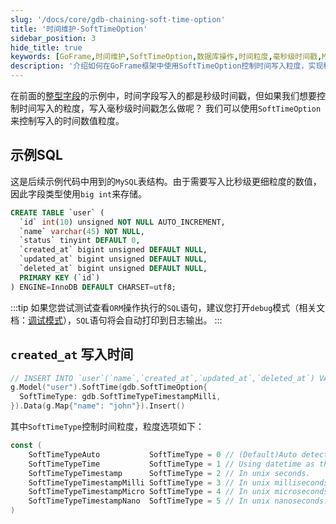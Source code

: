 ```yaml
---
slug: '/docs/core/gdb-chaining-soft-time-option'
title: '时间维护-SoftTimeOption'
sidebar_position: 3
hide_title: true
keywords: [GoFrame,时间维护,SoftTimeOption,数据库操作,时间粒度,毫秒级时间戳,MySQL表结构,ORM操作,时间字段,大整型存储]
description: '介绍如何在GoFrame框架中使用SoftTimeOption控制时间写入粒度，实现秒级到毫秒级的时间戳转换，并提供相关MySQL表结构和示例代码，帮助开发者灵活配置时间字段，支持多种时间粒度选项以满足不同项目需求，并通过ORM方法插入数据'
---
```



在前面的[整型字段](./时间维护-整型字段.md)的示例中，时间字段写入的都是秒级时间戳，但如果我们想要控制时间写入的粒度，写入毫秒级时间戳怎么做呢？
我们可以使用`SoftTimeOption`来控制写入的时间数值粒度。

## 示例SQL
这是后续示例代码中用到的`MySQL`表结构。由于需要写入比秒级更细粒度的数值，因此字段类型使用`big int`来存储。

```sql
CREATE TABLE `user` (
  `id` int(10) unsigned NOT NULL AUTO_INCREMENT,
  `name` varchar(45) NOT NULL,
  `status` tinyint DEFAULT 0,
  `created_at` bigint unsigned DEFAULT NULL,
  `updated_at` bigint unsigned DEFAULT NULL,
  `deleted_at` bigint unsigned DEFAULT NULL,
  PRIMARY KEY (`id`)
) ENGINE=InnoDB DEFAULT CHARSET=utf8;
```

:::tip
如果您尝试测试查看`ORM`操作执行的`SQL`语句，建议您打开`debug`模式（相关文档：[调试模式](../../ORM高级特性/ORM高级特性-调试模式.md)），`SQL`语句将会自动打印到日志输出。
:::

## `created_at` 写入时间

```go
// INSERT INTO `user`(`name`,`created_at`,`updated_at`,`deleted_at`) VALUES('john',1731484186556,1731484186556,0)
g.Model("user").SoftTime(gdb.SoftTimeOption{
  SoftTimeType: gdb.SoftTimeTypeTimestampMilli,
}).Data(g.Map{"name": "john"}).Insert()
```

其中`SoftTimeType`控制时间粒度，粒度选项如下：
```go
const (
	SoftTimeTypeAuto           SoftTimeType = 0 // (Default)Auto detect the field type by table field type.
	SoftTimeTypeTime           SoftTimeType = 1 // Using datetime as the field value.
	SoftTimeTypeTimestamp      SoftTimeType = 2 // In unix seconds.
	SoftTimeTypeTimestampMilli SoftTimeType = 3 // In unix milliseconds.
	SoftTimeTypeTimestampMicro SoftTimeType = 4 // In unix microseconds.
	SoftTimeTypeTimestampNano  SoftTimeType = 5 // In unix nanoseconds.
)
```
